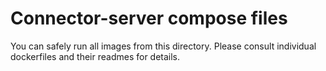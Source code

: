 # Connector-server compose files

You can safely run all images from this directory.
Please consult individual dockerfiles and their readmes for details.
